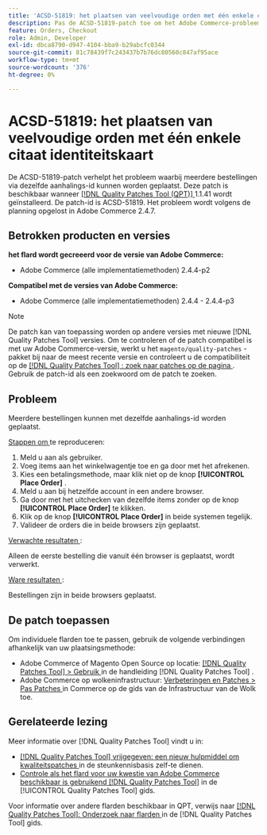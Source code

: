 ```yaml
---
title: 'ACSD-51819: het plaatsen van veelvoudige orden met één enkele citaat identiteitskaart'
description: Pas de ACSD-51819-patch toe om het Adobe Commerce-probleem op te lossen, waarbij meerdere bestellingen via dezelfde aanhalings-id kunnen worden geplaatst.
feature: Orders, Checkout
role: Admin, Developer
exl-id: dbca8790-d947-4104-bba9-b29abcfc0344
source-git-commit: 81c78439f7c243437b7b76dc80560c847af95ace
workflow-type: tm+mt
source-wordcount: '376'
ht-degree: 0%

---
```


# ACSD-51819: het plaatsen van veelvoudige orden met één enkele citaat identiteitskaart

De ACSD-51819-patch verhelpt het probleem waarbij meerdere bestellingen via dezelfde aanhalings-id kunnen worden geplaatst. Deze patch is beschikbaar wanneer [[!DNL Quality Patches Tool (QPT)] ](https://experienceleague.adobe.com/en/docs/commerce-knowledge-base/kb/announcements/commerce-announcements/magento-quality-patches-released-new-tool-to-self-serve-quality-patches) 1.1.41 wordt geïnstalleerd. De patch-id is ACSD-51819. Het probleem wordt volgens de planning opgelost in Adobe Commerce 2.4.7.

## Betrokken producten en versies

**het flard wordt gecreeerd voor de versie van Adobe Commerce:**

* Adobe Commerce (alle implementatiemethoden) 2.4.4-p2

**Compatibel met de versies van Adobe Commerce:**

* Adobe Commerce (alle implementatiemethoden) 2.4.4 - 2.4.4-p3

>[!NOTE]
>
>De patch kan van toepassing worden op andere versies met nieuwe [!DNL Quality Patches Tool] versies. Om te controleren of de patch compatibel is met uw Adobe Commerce-versie, werkt u het `magento/quality-patches` -pakket bij naar de meest recente versie en controleert u de compatibiliteit op de [[!DNL Quality Patches Tool] : zoek naar patches op de pagina ](https://experienceleague.adobe.com/tools/commerce-quality-patches/index.html) . Gebruik de patch-id als een zoekwoord om de patch te zoeken.

## Probleem

Meerdere bestellingen kunnen met dezelfde aanhalings-id worden geplaatst.

<u> Stappen om </u> te reproduceren:

1. Meld u aan als gebruiker.
1. Voeg items aan het winkelwagentje toe en ga door met het afrekenen.
1. Kies een betalingsmethode, maar klik niet op de knop **[!UICONTROL Place Order]** .
1. Meld u aan bij hetzelfde account in een andere browser.
1. Ga door met het uitchecken van dezelfde items zonder op de knop **[!UICONTROL Place Order]** te klikken.
1. Klik op de knop **[!UICONTROL Place Order]** in beide systemen tegelijk.
1. Valideer de orders die in beide browsers zijn geplaatst.

<u> Verwachte resultaten </u>:

Alleen de eerste bestelling die vanuit één browser is geplaatst, wordt verwerkt.

<u> Ware resultaten </u>:

Bestellingen zijn in beide browsers geplaatst.

## De patch toepassen

Om individuele flarden toe te passen, gebruik de volgende verbindingen afhankelijk van uw plaatsingsmethode:

* Adobe Commerce of Magento Open Source op locatie: [[!DNL Quality Patches Tool]  > Gebruik ](/help/tools/quality-patches-tool/usage.md) in de handleiding [!DNL Quality Patches Tool] .
* Adobe Commerce op wolkeninfrastructuur: [ Verbeteringen en Patches > Pas Patches ](https://experienceleague.adobe.com/docs/commerce-cloud-service/user-guide/develop/upgrade/apply-patches.html) in Commerce op de gids van de Infrastructuur van de Wolk toe.

## Gerelateerde lezing

Meer informatie over [!DNL Quality Patches Tool] vindt u in:

* [[!DNL Quality Patches Tool]  vrijgegeven: een nieuw hulpmiddel om kwaliteitspatches ](https://experienceleague.adobe.com/en/docs/commerce-knowledge-base/kb/announcements/commerce-announcements/magento-quality-patches-released-new-tool-to-self-serve-quality-patches) in de steunkennisbasis zelf-te dienen.
* [ Controle als het flard voor uw kwestie van Adobe Commerce beschikbaar is gebruikend  [!DNL Quality Patches Tool]](/help/tools/quality-patches-tool/patches-available-in-qpt/check-patch-for-magento-issue-with-magento-quality-patches.md) in de [!UICONTROL Quality Patches Tool] gids.


Voor informatie over andere flarden beschikbaar in QPT, verwijs naar [[!DNL Quality Patches Tool]: Onderzoek naar flarden ](https://experienceleague.adobe.com/tools/commerce-quality-patches/index.html) in de [!DNL Quality Patches Tool] gids.
